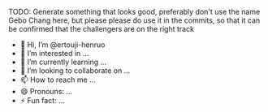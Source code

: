 TODO: Generate something that looks good, preferably don't use the name Gebo Chang here, but please please do use it in the commits, so that it can be confirmed that the challengers are on the right track

- 👋 Hi, I’m @ertouji-henruo
- 👀 I’m interested in ...
- 🌱 I’m currently learning ...
- 💞️ I’m looking to collaborate on ...
- 📫 How to reach me ...
- 😄 Pronouns: ...
- ⚡ Fun fact: ...

<!---
ertouji-henruo/ertouji-henruo is a ✨ special ✨ repository because its `README.md` (this file) appears on your GitHub profile.
You can click the Preview link to take a look at your changes.
--->
